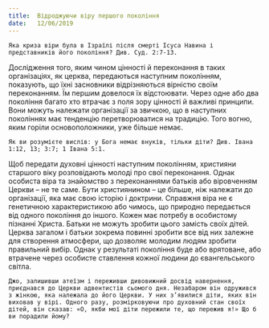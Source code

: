 ```yaml
---
title:  Відроджуючи віру першого покоління
date:   12/06/2019
---
```


`Яка криза віри була в Ізраїлі після смерті Ісуса Навина і представників його покоління? Див. Суд. 2:7-13.`

Дослідження того, яким чином цінності й переконання в таких організаціях, як церква, передаються наступним поколінням, показують, що їхні засновники відрізняються вірністю своїм переконанням. Їм першим довелося їх відстоювати. Через одне або два покоління багато хто втрачає з поля зору цінності й важливі принципи. Вони можуть належати організації за звичкою, що в наступних поколіннях має тенденцію перетворюватися на традицію. Того вогню, яким горіли основоположники, уже більше немає.

`Як ви розумієте вислів: у Бога немає внуків, тільки діти? Див. Івана 1:12, 13; 3:7; 1 Івана 5:1.`

Щоб передати духовні цінності наступним поколінням, християни старшого віку розповідають молоді про свої переконання. Однак особиста віра та знайомство з переконаннями батьків або віровченням Церкви – не те саме. Бути християнином – це більше, ніж належати до організації, яка має свою історію і доктрини. Справжня віра не є генетичною характеристикою або чимось, що природно передається від одного покоління до іншого. Кожен має потребу в особистому пізнанні Христа. Батьки не можуть зробити цього замість своїх дітей. Церква загалом і батьки зокрема повинні зробити все від них залежне для створення атмосфери, що дозволяє молодим людям зробити правильний вибір. Однак у результаті покоління буде або врятоване, або втрачене через особисте ставлення кожної людини до євангельського світла.

`Джо, залишивши атеїзм і переживши дивовижний досвід навернення, приєднався до Церкви адвентистів сьомого дня. Незабаром він одружився з жінкою, яка належала до його Церкви. У них з’явилися діти, яких він виховав у вірі. Одного разу, розмірковуючи про духовний стан своїх дітей, він сказав: «О, якби мої діти пережили те, що пережив я!» Що б ви порадили йому?`